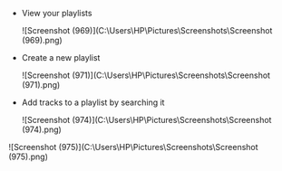 - View your playlists

  ![Screenshot (969)](C:\Users\HP\Pictures\Screenshots\Screenshot (969).png)



- Create a new playlist

  ![Screenshot (971)](C:\Users\HP\Pictures\Screenshots\Screenshot (971).png)



- Add tracks to a playlist by searching it

  ![Screenshot (974)](C:\Users\HP\Pictures\Screenshots\Screenshot (974).png)



![Screenshot (975)](C:\Users\HP\Pictures\Screenshots\Screenshot (975).png)
